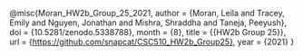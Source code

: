 @misc{Moran_HW2b_Group_25_2021,
author = {Moran, Leila and Tracey, Emily and Nguyen, Jonathan and Mishra, Shraddha and Taneja, Peeyush},
doi = {10.5281/zenodo.5338788},
month = {8},
title = {{HW2b Group 25}},
url = {https://github.com/snapcat/CSC510_HW2b_Group25},
year = {2021}
}
